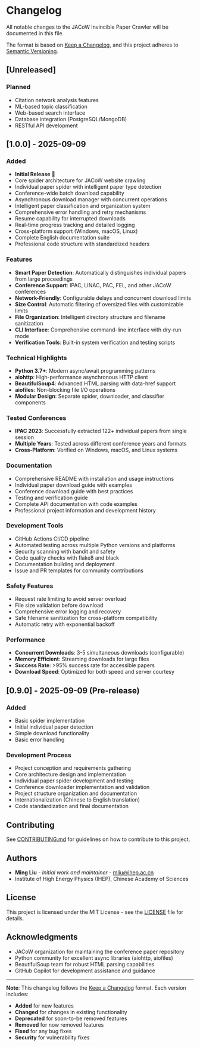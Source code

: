 # Changelog

All notable changes to the JACoW Invincible Paper Crawler will be documented in this file.

The format is based on [Keep a Changelog](https://keepachangelog.com/en/1.0.0/),
and this project adheres to [Semantic Versioning](https://semver.org/spec/v2.0.0.html).

## [Unreleased]

### Planned
- Citation network analysis features
- ML-based topic classification
- Web-based search interface
- Database integration (PostgreSQL/MongoDB)
- RESTful API development

## [1.0.0] - 2025-09-09

### Added
- **Initial Release** 🎉
- Core spider architecture for JACoW website crawling
- Individual paper spider with intelligent paper type detection
- Conference-wide batch download capability
- Asynchronous download manager with concurrent operations
- Intelligent paper classification and organization system
- Comprehensive error handling and retry mechanisms
- Resume capability for interrupted downloads
- Real-time progress tracking and detailed logging
- Cross-platform support (Windows, macOS, Linux)
- Complete English documentation suite
- Professional code structure with standardized headers

### Features
- **Smart Paper Detection**: Automatically distinguishes individual papers from large proceedings
- **Conference Support**: IPAC, LINAC, PAC, FEL, and other JACoW conferences
- **Network-Friendly**: Configurable delays and concurrent download limits
- **Size Control**: Automatic filtering of oversized files with customizable limits
- **File Organization**: Intelligent directory structure and filename sanitization
- **CLI Interface**: Comprehensive command-line interface with dry-run mode
- **Verification Tools**: Built-in system verification and testing scripts

### Technical Highlights
- **Python 3.7+**: Modern async/await programming patterns
- **aiohttp**: High-performance asynchronous HTTP client
- **BeautifulSoup4**: Advanced HTML parsing with data-href support
- **aiofiles**: Non-blocking file I/O operations
- **Modular Design**: Separate spider, downloader, and classifier components

### Tested Conferences
- **IPAC 2023**: Successfully extracted 122+ individual papers from single session
- **Multiple Years**: Tested across different conference years and formats
- **Cross-Platform**: Verified on Windows, macOS, and Linux systems

### Documentation
- Comprehensive README with installation and usage instructions
- Individual paper download guide with examples
- Conference download guide with best practices
- Testing and verification guide
- Complete API documentation with code examples
- Professional project information and development history

### Development Tools
- GitHub Actions CI/CD pipeline
- Automated testing across multiple Python versions and platforms
- Security scanning with bandit and safety
- Code quality checks with flake8 and black
- Documentation building and deployment
- Issue and PR templates for community contributions

### Safety Features
- Request rate limiting to avoid server overload
- File size validation before download
- Comprehensive error logging and recovery
- Safe filename sanitization for cross-platform compatibility
- Automatic retry with exponential backoff

### Performance
- **Concurrent Downloads**: 3-5 simultaneous downloads (configurable)
- **Memory Efficient**: Streaming downloads for large files
- **Success Rate**: >95% success rate for accessible papers
- **Download Speed**: Optimized for both speed and server courtesy

## [0.9.0] - 2025-09-09 (Pre-release)

### Added
- Basic spider implementation
- Initial individual paper detection
- Simple download functionality
- Basic error handling

### Development Process
- Project conception and requirements gathering
- Core architecture design and implementation
- Individual paper spider development and testing
- Conference downloader implementation and validation
- Project structure organization and documentation
- Internationalization (Chinese to English translation)
- Code standardization and final documentation

## Contributing

See [CONTRIBUTING.md](CONTRIBUTING.md) for guidelines on how to contribute to this project.

## Authors

- **Ming Liu** - *Initial work and maintainer* - mliu@ihep.ac.cn
- Institute of High Energy Physics (IHEP), Chinese Academy of Sciences

## License

This project is licensed under the MIT License - see the [LICENSE](LICENSE) file for details.

## Acknowledgments

- JACoW organization for maintaining the conference paper repository
- Python community for excellent async libraries (aiohttp, aiofiles)
- BeautifulSoup team for robust HTML parsing capabilities
- GitHub Copilot for development assistance and guidance

---

**Note**: This changelog follows the [Keep a Changelog](https://keepachangelog.com/) format. Each version includes:
- **Added** for new features
- **Changed** for changes in existing functionality
- **Deprecated** for soon-to-be removed features
- **Removed** for now removed features
- **Fixed** for any bug fixes
- **Security** for vulnerability fixes
